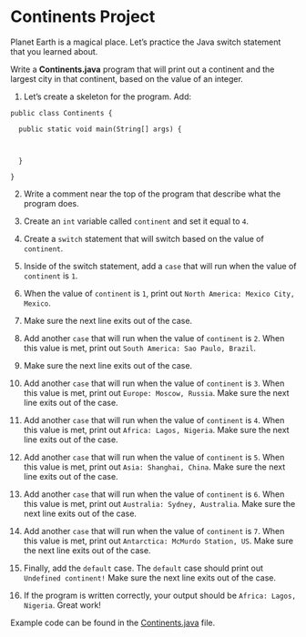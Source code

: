 # Continents Project

Planet Earth is a magical place. Let’s practice the Java switch statement that you learned about.

Write a **Continents.java** program that will print out a continent and the largest city in that continent, based on the value of an integer.

1. Let’s create a skeleton for the program. Add:

```
public class Continents {

  public static void main(String[] args) {



  }

}
```

2. Write a comment near the top of the program that describe what the program does.

3. Create an ```int``` variable called ```continent``` and set it equal to ```4```.

4. Create a ```switch``` statement that will switch based on the value of ```continent```.

5. Inside of the switch statement, add a ```case``` that will run when the value of ```continent``` is ```1```.

6. When the value of ```continent``` is ```1```, print out ```North America: Mexico City, Mexico```.

7. Make sure the next line exits out of the case.

8. Add another ```case``` that will run when the value of ```continent``` is ```2```. When this value is met, print out ```South America: Sao Paulo, Brazil```.

9. Make sure the next line exits out of the case.

10. Add another ```case``` that will run when the value of ```continent``` is ```3```. When this value is met, print out ```Europe: Moscow, Russia```. Make sure the next line exits out of the case.

11. Add another ```case``` that will run when the value of ```continent``` is ```4```. When this value is met, print out ```Africa: Lagos, Nigeria```. Make sure the next line exits out of the case.

12. Add another ```case``` that will run when the value of ```continent``` is ```5```. When this value is met, print out ```Asia: Shanghai, China```. Make sure the next line exits out of the case.

13. Add another ```case``` that will run when the value of ```continent``` is ```6```. When this value is met, print out ```Australia: Sydney, Australia```. Make sure the next line exits out of the case.

14. Add another ```case``` that will run when the value of ```continent``` is ```7```. When this value is met, print out ```Antarctica: McMurdo Station, US```. Make sure the next line exits out of the case.

15. Finally, add the ```default``` case. The ```default``` case should print out ```Undefined continent!``` Make sure the next line exits out of the case.

16. If the program is written correctly, your output should be ```Africa: Lagos, Nigeria```. Great work!

Example code can be found in the [Continents.java](https://github.com/keldavis/Java-Practice/blob/master/Foundations/4.%20Conditionals%20and%20Control%20Flow/Projects/Continents/Continents.java) file.